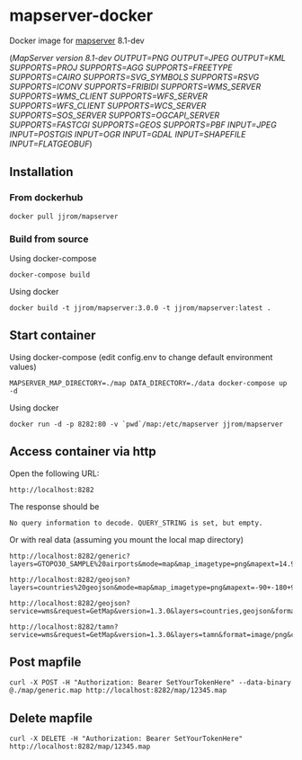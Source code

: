 # mapserver-docker
Docker image for [mapserver](https://mapserver.org) 8.1-dev

(*MapServer version 8.1-dev OUTPUT=PNG OUTPUT=JPEG OUTPUT=KML SUPPORTS=PROJ SUPPORTS=AGG SUPPORTS=FREETYPE SUPPORTS=CAIRO SUPPORTS=SVG_SYMBOLS SUPPORTS=RSVG SUPPORTS=ICONV SUPPORTS=FRIBIDI SUPPORTS=WMS_SERVER SUPPORTS=WMS_CLIENT SUPPORTS=WFS_SERVER SUPPORTS=WFS_CLIENT SUPPORTS=WCS_SERVER SUPPORTS=SOS_SERVER SUPPORTS=OGCAPI_SERVER SUPPORTS=FASTCGI SUPPORTS=GEOS SUPPORTS=PBF INPUT=JPEG INPUT=POSTGIS INPUT=OGR INPUT=GDAL INPUT=SHAPEFILE INPUT=FLATGEOBUF*)

## Installation 

### From dockerhub

    docker pull jjrom/mapserver

### Build from source
Using docker-compose

    docker-compose build

Using docker

    docker build -t jjrom/mapserver:3.0.0 -t jjrom/mapserver:latest .

## Start container
Using docker-compose (edit config.env to change default environment values)

    MAPSERVER_MAP_DIRECTORY=./map DATA_DIRECTORY=./data docker-compose up -d

Using docker

    docker run -d -p 8282:80 -v `pwd`/map:/etc/mapserver jjrom/mapserver

## Access container via http
Open the following URL:

    http://localhost:8282

The response should be

    No query information to decode. QUERY_STRING is set, but empty.

Or with real data (assuming you mount the local map directory)

    http://localhost:8282/generic?layers=GTOPO30_SAMPLE%20airports&mode=map&map_imagetype=png&mapext=14.9688+-10.0312+65.0312+40.0312&imgext=14.9688+-10.0312+65.0312+40.0312&map_size=800+800&imgx=400&imgy=400&imgxy=800+800

    http://localhost:8282/geojson?layers=countries%20geojson&mode=map&map_imagetype=png&mapext=-90+-180+90+180&width=800&height=800

    http://localhost:8282/geojson?service=wms&request=GetMap&version=1.3.0&layers=countries,geojson&format=image/png&crs=epsg:3857&bbox=-20026376.39,-20048966.10,20026376.39,25048966.10&width=800&height=800

    http://localhost:8282/tamn?service=wms&request=GetMap&version=1.3.0&layers=tamn&format=image/png&crs=epsg:3857&bbox=-20026376.39,-20048966.10,20026376.39,25048966.10&width=800&height=800&column=wkt&gid=1

## Post mapfile

    curl -X POST -H "Authorization: Bearer SetYourTokenHere" --data-binary @./map/generic.map http://localhost:8282/map/12345.map

## Delete mapfile

    curl -X DELETE -H "Authorization: Bearer SetYourTokenHere" http://localhost:8282/map/12345.map